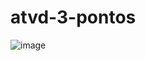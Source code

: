 # atvd-3-pontos
![image](https://github.com/user-attachments/assets/16a2e9f7-e539-418a-917d-70c2013a403c)
